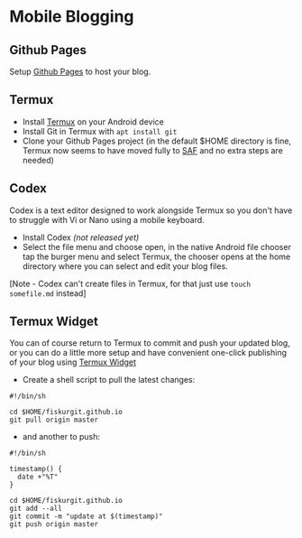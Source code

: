 # Mobile Blogging

## Github Pages

Setup [Github Pages](https://guides.github.com/features/pages/) to host your blog.

## Termux

* Install [Termux](https://termux.com/) on your Android device
* Install Git in Termux with `apt install git`
* Clone your Github Pages project (in the default $HOME directory is fine, Termux now seems to have moved fully to [SAF](https://developer.android.com/guide/topics/providers/document-provider) and no extra steps are needed)

## Codex

Codex is a text editor designed to work alongside Termux so you don't have to struggle with Vi or Nano using a mobile keyboard. 

* Install Codex _(not released yet)_ 
* Select the file menu and choose open, in the native Android file chooser tap the burger menu and select Termux, the chooser opens at the home directory where you can select and edit your blog files.

[Note - Codex can't create files in Termux, for that just use `touch somefile.md` instead]

## Termux Widget

You can of course return to Termux to commit and push your updated blog, or you can do a little more setup and have convenient one-click publishing of your blog using [Termux Widget](https://wiki.termux.com/wiki/Termux:Widget)

* Create a shell script to pull the latest changes:
```
#!/bin/sh

cd $HOME/fiskurgit.github.io
git pull origin master
```

* and another to push:
```
#!/bin/sh

timestamp() {
  date +"%T"
}

cd $HOME/fiskurgit.github.io
git add --all
git commit -m "update at $(timestamp)"
git push origin master
```
